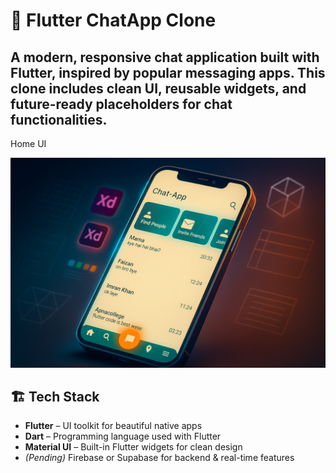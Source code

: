 # 📱 Flutter ChatApp Clone

A modern, responsive chat application built with Flutter, inspired by popular messaging apps. This clone includes clean UI, reusable widgets, and future-ready placeholders for chat functionalities.
-
 Home UI

![Home UI](https://raw.githubusercontent.com/FaizanImran-blip/chat-App-clone/bb6dc4954b95f2f3e67cb044b113d70e46bf4ef2/assets/IMG_2800.PNG)


## 🏗️ Tech Stack

- **Flutter** – UI toolkit for beautiful native apps
- **Dart** – Programming language used with Flutter
- **Material UI** – Built-in Flutter widgets for clean design
- *(Pending)* Firebase or Supabase for backend & real-time features


